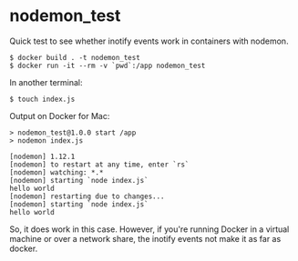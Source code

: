 # nodemon_test

Quick test to see whether inotify events work in containers with nodemon.

```
$ docker build . -t nodemon_test
$ docker run -it --rm -v `pwd`:/app nodemon_test
```

In another terminal:
```
$ touch index.js
```

Output on Docker for Mac:
```
> nodemon_test@1.0.0 start /app
> nodemon index.js

[nodemon] 1.12.1
[nodemon] to restart at any time, enter `rs`
[nodemon] watching: *.*
[nodemon] starting `node index.js`
hello world
[nodemon] restarting due to changes...
[nodemon] starting `node index.js`
hello world
```

So, it does work in this case. However, if you're running Docker in a virtual machine or over a network share, the inotify events not make it as far as docker.
